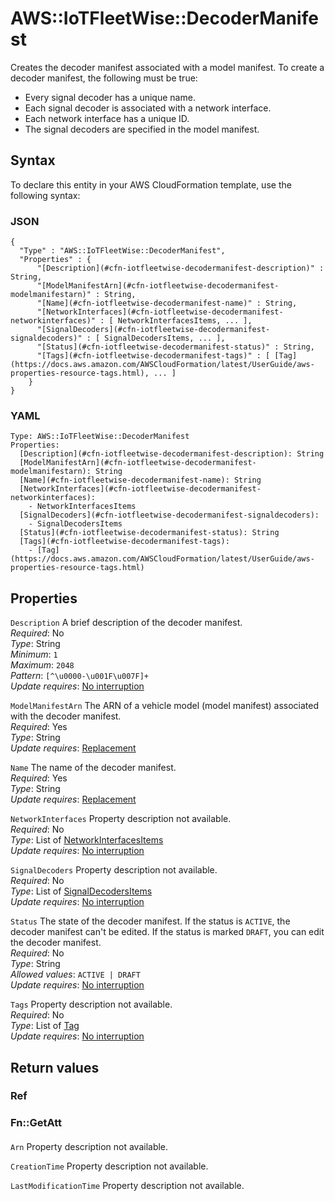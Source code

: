 # AWS::IoTFleetWise::DecoderManifest<a name="aws-resource-iotfleetwise-decodermanifest"></a>

Creates the decoder manifest associated with a model manifest\. To create a decoder manifest, the following must be true:

- Every signal decoder has a unique name\.
- Each signal decoder is associated with a network interface\.
- Each network interface has a unique ID\.
- The signal decoders are specified in the model manifest\.

## Syntax<a name="aws-resource-iotfleetwise-decodermanifest-syntax"></a>

To declare this entity in your AWS CloudFormation template, use the following syntax:

### JSON<a name="aws-resource-iotfleetwise-decodermanifest-syntax.json"></a>

```
{
  "Type" : "AWS::IoTFleetWise::DecoderManifest",
  "Properties" : {
      "[Description](#cfn-iotfleetwise-decodermanifest-description)" : String,
      "[ModelManifestArn](#cfn-iotfleetwise-decodermanifest-modelmanifestarn)" : String,
      "[Name](#cfn-iotfleetwise-decodermanifest-name)" : String,
      "[NetworkInterfaces](#cfn-iotfleetwise-decodermanifest-networkinterfaces)" : [ NetworkInterfacesItems, ... ],
      "[SignalDecoders](#cfn-iotfleetwise-decodermanifest-signaldecoders)" : [ SignalDecodersItems, ... ],
      "[Status](#cfn-iotfleetwise-decodermanifest-status)" : String,
      "[Tags](#cfn-iotfleetwise-decodermanifest-tags)" : [ [Tag](https://docs.aws.amazon.com/AWSCloudFormation/latest/UserGuide/aws-properties-resource-tags.html), ... ]
    }
}
```

### YAML<a name="aws-resource-iotfleetwise-decodermanifest-syntax.yaml"></a>

```
Type: AWS::IoTFleetWise::DecoderManifest
Properties:
  [Description](#cfn-iotfleetwise-decodermanifest-description): String
  [ModelManifestArn](#cfn-iotfleetwise-decodermanifest-modelmanifestarn): String
  [Name](#cfn-iotfleetwise-decodermanifest-name): String
  [NetworkInterfaces](#cfn-iotfleetwise-decodermanifest-networkinterfaces):
    - NetworkInterfacesItems
  [SignalDecoders](#cfn-iotfleetwise-decodermanifest-signaldecoders):
    - SignalDecodersItems
  [Status](#cfn-iotfleetwise-decodermanifest-status): String
  [Tags](#cfn-iotfleetwise-decodermanifest-tags):
    - [Tag](https://docs.aws.amazon.com/AWSCloudFormation/latest/UserGuide/aws-properties-resource-tags.html)
```

## Properties<a name="aws-resource-iotfleetwise-decodermanifest-properties"></a>

`Description` <a name="cfn-iotfleetwise-decodermanifest-description"></a>
A brief description of the decoder manifest\.  
_Required_: No  
_Type_: String  
_Minimum_: `1`  
_Maximum_: `2048`  
_Pattern_: `[^\u0000-\u001F\u007F]+`  
_Update requires_: [No interruption](https://docs.aws.amazon.com/AWSCloudFormation/latest/UserGuide/using-cfn-updating-stacks-update-behaviors.html#update-no-interrupt)

`ModelManifestArn` <a name="cfn-iotfleetwise-decodermanifest-modelmanifestarn"></a>
The ARN of a vehicle model \(model manifest\) associated with the decoder manifest\.  
_Required_: Yes  
_Type_: String  
_Update requires_: [Replacement](https://docs.aws.amazon.com/AWSCloudFormation/latest/UserGuide/using-cfn-updating-stacks-update-behaviors.html#update-replacement)

`Name` <a name="cfn-iotfleetwise-decodermanifest-name"></a>
The name of the decoder manifest\.  
_Required_: Yes  
_Type_: String  
_Update requires_: [Replacement](https://docs.aws.amazon.com/AWSCloudFormation/latest/UserGuide/using-cfn-updating-stacks-update-behaviors.html#update-replacement)

`NetworkInterfaces` <a name="cfn-iotfleetwise-decodermanifest-networkinterfaces"></a>
Property description not available\.  
_Required_: No  
_Type_: List of [NetworkInterfacesItems](aws-properties-iotfleetwise-decodermanifest-networkinterfacesitems.md)  
_Update requires_: [No interruption](https://docs.aws.amazon.com/AWSCloudFormation/latest/UserGuide/using-cfn-updating-stacks-update-behaviors.html#update-no-interrupt)

`SignalDecoders` <a name="cfn-iotfleetwise-decodermanifest-signaldecoders"></a>
Property description not available\.  
_Required_: No  
_Type_: List of [SignalDecodersItems](aws-properties-iotfleetwise-decodermanifest-signaldecodersitems.md)  
_Update requires_: [No interruption](https://docs.aws.amazon.com/AWSCloudFormation/latest/UserGuide/using-cfn-updating-stacks-update-behaviors.html#update-no-interrupt)

`Status` <a name="cfn-iotfleetwise-decodermanifest-status"></a>
The state of the decoder manifest\. If the status is `ACTIVE`, the decoder manifest can't be edited\. If the status is marked `DRAFT`, you can edit the decoder manifest\.  
_Required_: No  
_Type_: String  
_Allowed values_: `ACTIVE | DRAFT`  
_Update requires_: [No interruption](https://docs.aws.amazon.com/AWSCloudFormation/latest/UserGuide/using-cfn-updating-stacks-update-behaviors.html#update-no-interrupt)

`Tags` <a name="cfn-iotfleetwise-decodermanifest-tags"></a>
Property description not available\.  
_Required_: No  
_Type_: List of [Tag](https://docs.aws.amazon.com/AWSCloudFormation/latest/UserGuide/aws-properties-resource-tags.html)  
_Update requires_: [No interruption](https://docs.aws.amazon.com/AWSCloudFormation/latest/UserGuide/using-cfn-updating-stacks-update-behaviors.html#update-no-interrupt)

## Return values<a name="aws-resource-iotfleetwise-decodermanifest-return-values"></a>

### Ref<a name="aws-resource-iotfleetwise-decodermanifest-return-values-ref"></a>

### Fn::GetAtt<a name="aws-resource-iotfleetwise-decodermanifest-return-values-fn--getatt"></a>

#### <a name="aws-resource-iotfleetwise-decodermanifest-return-values-fn--getatt-fn--getatt"></a>

`Arn` <a name="Arn-fn::getatt"></a>
Property description not available\.

`CreationTime` <a name="CreationTime-fn::getatt"></a>
Property description not available\.

`LastModificationTime` <a name="LastModificationTime-fn::getatt"></a>
Property description not available\.
